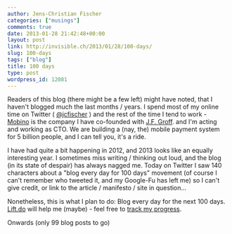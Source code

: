 ```yaml
---
author: Jens-Christian Fischer
categories: ["musings"]
comments: true
date: 2013-01-28 21:42:48+00:00
layout: post
link: http://invisible.ch/2013/01/28/100-days/
slug: 100-days
tags: ["blog"]
title: 100 days
type: post
wordpress_id: 12081
---
```


Readers of this blog (there might be a few left) might have noted, that I haven't blogged much the last months / years. I spend most of my online time on Twitter ( [@jcfischer](http://twitter.com/jcfischer) ) and the rest of the time I tend to work - [Mobino](http://mobino.com) is the company I have co-founded with [J.F. Groff](http://www.linkedin.com/profile/view?id=3069363&locale=en_US&trk=tyah). and I'm acting and working as CTO. We are building a (nay, the) mobile payment system for 5 billion people, and I can tell you, it's a ride.

I have had quite a bit happening in 2012, and 2013 looks like an equally interesting year. I sometimes miss writing / thinking out loud, and the blog (in its state of despair) has always nagged me. Today on Twitter I saw 140 characters about a "blog every day for 100 days" movement (of course I can't remember who tweeted it, and my Google-Fu has left me) so I can't give credit, or link to the article / manifesto / site in question...

Nonetheless, this is what I plan to do: Blog every day for the next 100 days. [Lift.do](http://lift.do/) will help me (maybe) - feel free to [track my progress](http://lift.do/users/d2dc6d9f8d042a30c455).

Onwards (only 99 blog posts to go)



